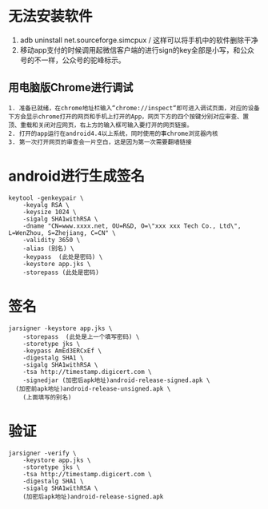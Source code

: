 # 无法安装软件


1. adb uninstall net.sourceforge.simcpux  / 这样可以将手机中的软件删除干净
2. 移动app支付的时候调用起微信客户端的进行sign的key全部是小写，和公众号的不一样，公众号的驼峰标示。

## 用电脑版Chrome进行调试
```
1. 准备已就绪，在chrome地址栏输入“chrome://inspect“即可进入调试页面，对应的设备下方会显示chrome打开的网页和手机上打开的App，网页下方的四个按键分别对应审查、置顶、重载和关闭对应网页，右上方的输入框可输入要打开的网页链接。
2. 打开的app运行在android4.4以上系统，同时使用的事chrome浏览器内核
3. 第一次打开网页的审查会一片空白，这是因为第一次需要翻墙链接
```


# android进行生成签名

```
keytool -genkeypair \
    -keyalg RSA \
    -keysize 1024 \
    -sigalg SHA1withRSA \
    -dname "CN=www.xxxx.net, OU=R&D, O=\"xxx xxx Tech Co., Ltd\", L=WenZhou, S=Zhejiang, C=CN" \
    -validity 3650 \
    -alias (别名) \
    -keypass  (此处是密码) \
    -keystore app.jks \
    -storepass (此处是密码)
```

# 签名
```
jarsigner -keystore app.jks \
    -storepass  (此处是上一个填写密码) \
    -storetype jks \
    -keypass AmEd3ERCxEf \
    -digestalg SHA1 \
    -sigalg SHA1withRSA \
    -tsa http://timestamp.digicert.com \
    -signedjar (加密后apk地址)android-release-signed.apk \
  (加密前apk地址)android-release-unsigned.apk \
    (上面填写的别名)
```

# 验证
```
jarsigner -verify \
    -keystore app.jks \
    -storetype jks \
    -tsa http://timestamp.digicert.com \
    -digestalg SHA1 \
    -sigalg SHA1withRSA \
    (加密后apk地址)android-release-signed.apk
```